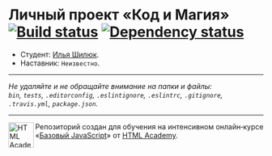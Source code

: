 # Личный проект «Код и Магия» [![Build status][travis-image]][travis-url] [![Dependency status][dependency-image]][dependency-url]

* Студент: [Илья Шилюк](https://up.htmlacademy.ru/javascript/6/user/205082).
* Наставник: `Неизвестно`.

---

_Не удаляйте и не обращайте внимание на папки и файлы:_<br>
_`bin`, `tests`, `.editorconfig`, `.eslintignore`, `.eslintrc`, `.gitignore`, `.travis.yml`, `package.json`._

---

<a href="https://htmlacademy.ru/intensive/javascript"><img align="left" width="50" height="50" title="HTML Academy" src="https://up.htmlacademy.ru/static/img/intensive/javascript/logo-for-github.svg"></a>

Репозиторий создан для обучения на интенсивном онлайн‑курсе «[Базовый JavaScript](https://htmlacademy.ru/intensive/javascript)» от [HTML Academy](https://htmlacademy.ru).

[travis-image]: https://travis-ci.org/htmlacademy-javascript/205082-code-and-magick.svg?branch=master
[travis-url]: https://travis-ci.org/htmlacademy-javascript/205082-code-and-magick
[dependency-image]: https://david-dm.org/htmlacademy-javascript/205082-code-and-magick.svg?style=flat-square
[dependency-url]: https://david-dm.org/htmlacademy-javascript/205082-code-and-magick
